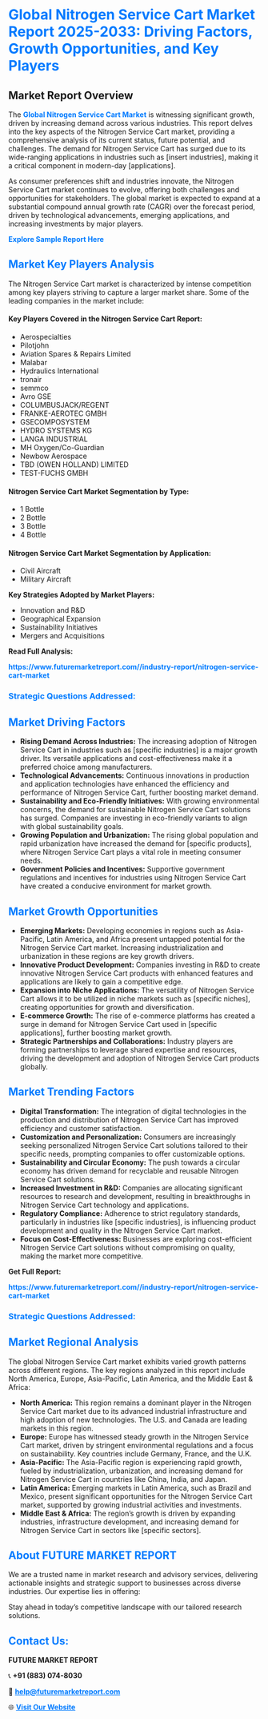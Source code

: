 <h1 style="color: #007BFF;">Global Nitrogen Service Cart Market Report 2025-2033: Driving Factors, Growth Opportunities, and Key Players</h1>

<section id="overview">
<h2>Market Report Overview</h2>
<p>The <a href="https://www.futuremarketreport.com//industry-report/nitrogen-service-cart-market" style="color: #007BFF; text-decoration: none;"><strong>Global Nitrogen Service Cart Market</strong></a> is witnessing significant growth, driven by increasing demand across various industries. This report delves into the key aspects of the Nitrogen Service Cart market, providing a comprehensive analysis of its current status, future potential, and challenges. The demand for Nitrogen Service Cart has surged due to its wide-ranging applications in industries such as [insert industries], making it a critical component in modern-day [applications].</p>
<p>As consumer preferences shift and industries innovate, the Nitrogen Service Cart market continues to evolve, offering both challenges and opportunities for stakeholders. The global market is expected to expand at a substantial compound annual growth rate (CAGR) over the forecast period, driven by technological advancements, emerging applications, and increasing investments by major players.</p>
</section>

<section id="overview">
<p><a href="https://www.futuremarketreport.com//request-sample/reportId=49887" style="color: #007BFF; text-decoration: none;"><strong>Explore Sample Report Here</strong></a></p>
</section>

<section id="key-players">
<h2 style="color: #007BFF;">Market Key Players Analysis</h2>
<p>The Nitrogen Service Cart market is characterized by intense competition among key players striving to capture a larger market share. Some of the leading companies in the market include:</p>
<h4>Key Players Covered in the Nitrogen Service Cart Report:</h4>
<ul><li>Aerospecialties</li><li>Pilotjohn</li><li>Aviation Spares &amp; Repairs Limited</li><li>Malabar</li><li>Hydraulics International</li><li>tronair</li><li>semmco</li><li>Avro GSE</li><li>COLUMBUSJACK/REGENT</li><li>FRANKE-AEROTEC GMBH</li><li>GSECOMPOSYSTEM</li><li>HYDRO SYSTEMS KG</li><li>LANGA INDUSTRIAL</li><li>MH Oxygen/Co-Guardian</li><li>Newbow Aerospace</li><li>TBD (OWEN HOLLAND) LIMITED</li><li>TEST-FUCHS GMBH</li></ul>
<h4>Nitrogen Service Cart Market Segmentation by Type:</h4>
<ul><li>1 Bottle</li><li>2 Bottle</li><li>3 Bottle</li><li>4 Bottle</li></ul>

<h4>Nitrogen Service Cart Market Segmentation by Application:</h4>
<ul><li>Civil Aircraft</li><li>Military Aircraft</li></ul>
<p><strong>Key Strategies Adopted by Market Players:</strong></p>
<ul>
<li>Innovation and R&D</li>
<li>Geographical Expansion</li>
<li>Sustainability Initiatives</li>
<li>Mergers and Acquisitions</li>
</ul>
</section>

<section>
<p><strong>Read Full Analysis: </strong></p><a href="https://www.futuremarketreport.com//industry-report/nitrogen-service-cart-market" style="color: #007BFF; text-decoration: none;"><strong>https://www.futuremarketreport.com//industry-report/nitrogen-service-cart-market</strong></a>
<h3 style="color: #007BFF;">Strategic Questions Addressed:</h3>
</section>

<section id="driving-factors">
<h2 style="color: #007BFF;">Market Driving Factors</h2>
<ul>
<li><strong>Rising Demand Across Industries:</strong> The increasing adoption of Nitrogen Service Cart in industries such as [specific industries] is a major growth driver. Its versatile applications and cost-effectiveness make it a preferred choice among manufacturers.</li>
<li><strong>Technological Advancements:</strong> Continuous innovations in production and application technologies have enhanced the efficiency and performance of Nitrogen Service Cart, further boosting market demand.</li>
<li><strong>Sustainability and Eco-Friendly Initiatives:</strong> With growing environmental concerns, the demand for sustainable Nitrogen Service Cart solutions has surged. Companies are investing in eco-friendly variants to align with global sustainability goals.</li>
<li><strong>Growing Population and Urbanization:</strong> The rising global population and rapid urbanization have increased the demand for [specific products], where Nitrogen Service Cart plays a vital role in meeting consumer needs.</li>
<li><strong>Government Policies and Incentives:</strong> Supportive government regulations and incentives for industries using Nitrogen Service Cart have created a conducive environment for market growth.</li>
</ul>
</section>

<section id="growth-opportunities">
<h2 style="color: #007BFF;">Market Growth Opportunities</h2>
<ul>
<li><strong>Emerging Markets:</strong> Developing economies in regions such as Asia-Pacific, Latin America, and Africa present untapped potential for the Nitrogen Service Cart market. Increasing industrialization and urbanization in these regions are key growth drivers.</li>
<li><strong>Innovative Product Development:</strong> Companies investing in R&D to create innovative Nitrogen Service Cart products with enhanced features and applications are likely to gain a competitive edge.</li>
<li><strong>Expansion into Niche Applications:</strong> The versatility of Nitrogen Service Cart allows it to be utilized in niche markets such as [specific niches], creating opportunities for growth and diversification.</li>
<li><strong>E-commerce Growth:</strong> The rise of e-commerce platforms has created a surge in demand for Nitrogen Service Cart used in [specific applications], further boosting market growth.</li>
<li><strong>Strategic Partnerships and Collaborations:</strong> Industry players are forming partnerships to leverage shared expertise and resources, driving the development and adoption of Nitrogen Service Cart products globally.</li>
</ul>
</section>

<section id="trending-factors">
<h2 style="color: #007BFF;">Market Trending Factors</h2>
<ul>
<li><strong>Digital Transformation:</strong> The integration of digital technologies in the production and distribution of Nitrogen Service Cart has improved efficiency and customer satisfaction.</li>
<li><strong>Customization and Personalization:</strong> Consumers are increasingly seeking personalized Nitrogen Service Cart solutions tailored to their specific needs, prompting companies to offer customizable options.</li>
<li><strong>Sustainability and Circular Economy:</strong> The push towards a circular economy has driven demand for recyclable and reusable Nitrogen Service Cart solutions.</li>
<li><strong>Increased Investment in R&D:</strong> Companies are allocating significant resources to research and development, resulting in breakthroughs in Nitrogen Service Cart technology and applications.</li>
<li><strong>Regulatory Compliance:</strong> Adherence to strict regulatory standards, particularly in industries like [specific industries], is influencing product development and quality in the Nitrogen Service Cart market.</li>
<li><strong>Focus on Cost-Effectiveness:</strong> Businesses are exploring cost-efficient Nitrogen Service Cart solutions without compromising on quality, making the market more competitive.</li>
</ul>
</section>

<section>
<p><strong>Get Full Report: </strong></p><a href="https://www.futuremarketreport.com//industry-report/nitrogen-service-cart-market" style="color: #007BFF; text-decoration: none;"><strong>https://www.futuremarketreport.com//industry-report/nitrogen-service-cart-market</strong></a>
<h3 style="color: #007BFF;">Strategic Questions Addressed:</h3>
</section>


<section id="regional-analysis">
<h2 style="color: #007BFF;">Market Regional Analysis</h2>
<p>The global Nitrogen Service Cart market exhibits varied growth patterns across different regions. The key regions analyzed in this report include North America, Europe, Asia-Pacific, Latin America, and the Middle East & Africa:</p>
<ul>
<li><strong>North America:</strong> This region remains a dominant player in the Nitrogen Service Cart market due to its advanced industrial infrastructure and high adoption of new technologies. The U.S. and Canada are leading markets in this region.</li>
<li><strong>Europe:</strong> Europe has witnessed steady growth in the Nitrogen Service Cart market, driven by stringent environmental regulations and a focus on sustainability. Key countries include Germany, France, and the U.K.</li>
<li><strong>Asia-Pacific:</strong> The Asia-Pacific region is experiencing rapid growth, fueled by industrialization, urbanization, and increasing demand for Nitrogen Service Cart in countries like China, India, and Japan.</li>
<li><strong>Latin America:</strong> Emerging markets in Latin America, such as Brazil and Mexico, present significant opportunities for the Nitrogen Service Cart market, supported by growing industrial activities and investments.</li>
<li><strong>Middle East & Africa:</strong> The region’s growth is driven by expanding industries, infrastructure development, and increasing demand for Nitrogen Service Cart in sectors like [specific sectors].</li>
</ul>
</section>

<footer>
<h2 style="color: #007BFF;">About FUTURE MARKET REPORT</h2>
<p>We are a trusted name in market research and advisory services, delivering actionable insights and strategic support to businesses across diverse industries. Our expertise lies in offering:</p>

<p>Stay ahead in today’s competitive landscape with our tailored research solutions.</p>

<h2 style="color: #007BFF;">Contact Us:</h2>
<p><strong>FUTURE MARKET REPORT</strong></p>
<p>📞 <strong>+91 (883) 074-8030</strong></p>
<p>📧 <strong><a href="mailto:help@futuremarketreport.com" style="color: #007BFF;">help@futuremarketreport.com</a></strong></p>
<p>🌐 <strong><a href="https://www.futuremarketreport.com/" style="color: #007BFF;">Visit Our Website</a></strong></p>
</footer>